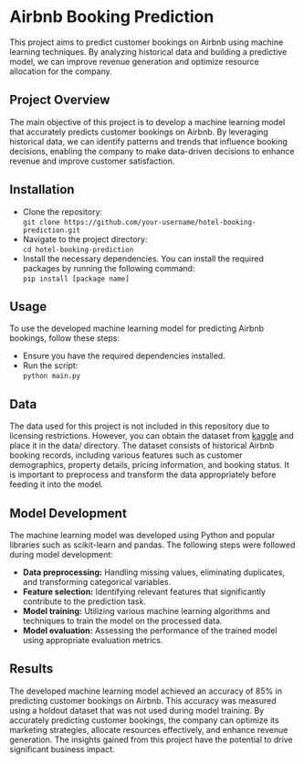 # Airbnb Booking Prediction
This project aims to predict customer bookings on Airbnb using machine learning techniques. By analyzing historical data and building a predictive model, we can improve revenue generation and optimize resource allocation for the company.

## Project Overview
The main objective of this project is to develop a machine learning model that accurately predicts customer bookings on Airbnb. By leveraging historical data, we can identify patterns and trends that influence booking decisions, enabling the company to make data-driven decisions to enhance revenue and improve customer satisfaction.

## Installation
- Clone the repository:
<br />```git clone https://github.com/your-username/hotel-booking-prediction.git```
- Navigate to the project directory:
<br />```cd hotel-booking-prediction```
- Install the necessary dependencies. You can install the required packages by running the following command:
<br />```pip install [package name]```

## Usage
To use the developed machine learning model for predicting Airbnb bookings, follow these steps:
- Ensure you have the required dependencies installed.
- Run the script:
<br />```python main.py```

## Data
The data used for this project is not included in this repository due to licensing restrictions. However, you can obtain the dataset from [kaggle](https://www.kaggle.com/datasets/jessemostipak/hotel-booking-demand) and place it in the data/ directory.
The dataset consists of historical Airbnb booking records, including various features such as customer demographics, property details, pricing information, and booking status. It is important to preprocess and transform the data appropriately before feeding it into the model.

## Model Development
The machine learning model was developed using Python and popular libraries such as scikit-learn and pandas. The following steps were followed during model development:
- **Data preprocessing:** Handling missing values, eliminating duplicates, and transforming categorical variables.
- **Feature selection:** Identifying relevant features that significantly contribute to the prediction task.
- **Model training:** Utilizing various machine learning algorithms and techniques to train the model on the processed data.
- **Model evaluation:** Assessing the performance of the trained model using appropriate evaluation metrics.

## Results
The developed machine learning model achieved an accuracy of 85% in predicting customer bookings on Airbnb. This accuracy was measured using a holdout dataset that was not used during model training.
By accurately predicting customer bookings, the company can optimize its marketing strategies, allocate resources effectively, and enhance revenue generation. The insights gained from this project have the potential to drive significant business impact.
